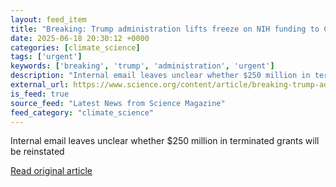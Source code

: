 ```yaml
---
layout: feed_item
title: "Breaking: Trump administration lifts freeze on NIH funding to Columbia University"
date: 2025-06-18 20:30:12 +0000
categories: [climate_science]
tags: ['urgent']
keywords: ['breaking', 'trump', 'administration', 'urgent']
description: "Internal email leaves unclear whether $250 million in terminated grants will be reinstated"
external_url: https://www.science.org/content/article/breaking-trump-administration-lifts-freeze-nih-funding-columbia-university
is_feed: true
source_feed: "Latest News from Science Magazine"
feed_category: "climate_science"
---
```


Internal email leaves unclear whether $250 million in terminated grants will be reinstated

[Read original article](https://www.science.org/content/article/breaking-trump-administration-lifts-freeze-nih-funding-columbia-university)
